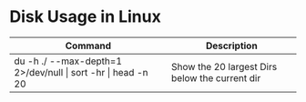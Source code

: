 # Disk Usage in Linux

| Command | Description |
| --- | --- |
| du -h ./ --max-depth=1 2>/dev/null \| sort -hr \| head -n 20 | Show the 20 largest Dirs below the current dir |
